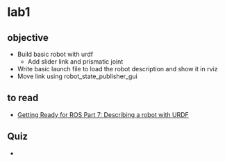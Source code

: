 # lab1
## objective

- Build basic robot with urdf
  - Add slider link and prismatic joint
- Write basic launch file to load the robot description and show it in rviz
- Move link using robot_state_publisher_gui

## to read
- [Getting Ready for ROS Part 7: Describing a robot with URDF](https://articulatedrobotics.xyz/ready-for-ros-7-urdf/)

## Quiz
- 